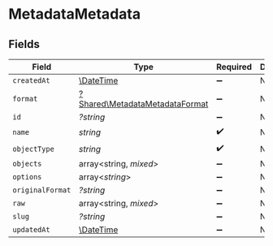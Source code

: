 # MetadataMetadata


## Fields

| Field                                                                           | Type                                                                            | Required                                                                        | Description                                                                     |
| ------------------------------------------------------------------------------- | ------------------------------------------------------------------------------- | ------------------------------------------------------------------------------- | ------------------------------------------------------------------------------- |
| `createdAt`                                                                     | [\DateTime](https://www.php.net/manual/en/class.datetime.php)                   | :heavy_minus_sign:                                                              | N/A                                                                             |
| `format`                                                                        | [?Shared\MetadataMetadataFormat](../../Models/Shared/MetadataMetadataFormat.md) | :heavy_minus_sign:                                                              | N/A                                                                             |
| `id`                                                                            | *?string*                                                                       | :heavy_minus_sign:                                                              | N/A                                                                             |
| `name`                                                                          | *string*                                                                        | :heavy_check_mark:                                                              | N/A                                                                             |
| `objectType`                                                                    | *string*                                                                        | :heavy_check_mark:                                                              | N/A                                                                             |
| `objects`                                                                       | array<string, *mixed*>                                                          | :heavy_minus_sign:                                                              | N/A                                                                             |
| `options`                                                                       | array<*string*>                                                                 | :heavy_minus_sign:                                                              | N/A                                                                             |
| `originalFormat`                                                                | *?string*                                                                       | :heavy_minus_sign:                                                              | N/A                                                                             |
| `raw`                                                                           | array<string, *mixed*>                                                          | :heavy_minus_sign:                                                              | N/A                                                                             |
| `slug`                                                                          | *?string*                                                                       | :heavy_minus_sign:                                                              | N/A                                                                             |
| `updatedAt`                                                                     | [\DateTime](https://www.php.net/manual/en/class.datetime.php)                   | :heavy_minus_sign:                                                              | N/A                                                                             |